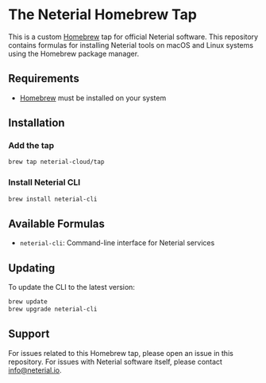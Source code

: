 # The Neterial Homebrew Tap

This is a custom [Homebrew](https://brew.sh/) tap for official Neterial software.
This repository contains formulas for installing Neterial tools on macOS
and Linux systems using the Homebrew package manager.

## Requirements

- [Homebrew](https://brew.sh/) must be installed on your system

## Installation

### Add the tap

```sh
brew tap neterial-cloud/tap
```

### Install Neterial CLI

```sh
brew install neterial-cli
```

## Available Formulas

- `neterial-cli`: Command-line interface for Neterial services

## Updating

To update the CLI to the latest version:

```sh
brew update
brew upgrade neterial-cli
```

## Support

For issues related to this Homebrew tap, please open an issue in this
repository. For issues with Neterial software itself, please contact
[info@neterial.io](mailto:info@neterial.io).

